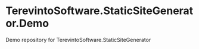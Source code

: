 # TerevintoSoftware.StaticSiteGenerator.Demo
Demo repository for TerevintoSoftware.StaticSiteGenerator

